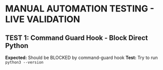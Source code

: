 # MANUAL AUTOMATION TESTING - LIVE VALIDATION

## TEST 1: Command Guard Hook - Block Direct Python

**Expected:** Should be BLOCKED by command-guard hook
**Test:** Try to run `python3 --version`

